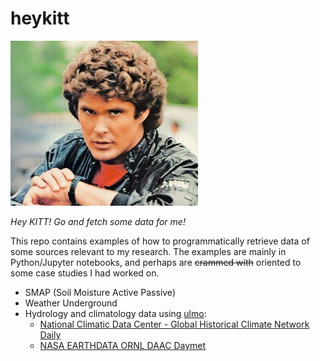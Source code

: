 # heykitt

![heykitt](./heykitt.jpg)

*Hey KITT! Go and fetch some data for me!*

This repo contains examples of how to programmatically retrieve data of some sources relevant to my research. The examples are mainly in Python/Jupyter notebooks, and perhaps are ~~crammed with~~ oriented to some case studies I had worked on.

- SMAP (Soil Moisture Active Passive)
- Weather Underground
- Hydrology and climatology data using [ulmo](https://github.com/ulmo-dev/ulmo):
  - [National Climatic Data Center - Global Historical Climate Network Daily](https://www.ncdc.noaa.gov/ghcn-daily-description)
  - [NASA EARTHDATA ORNL DAAC Daymet](https://daymet.ornl.gov/dataaccess.html)
